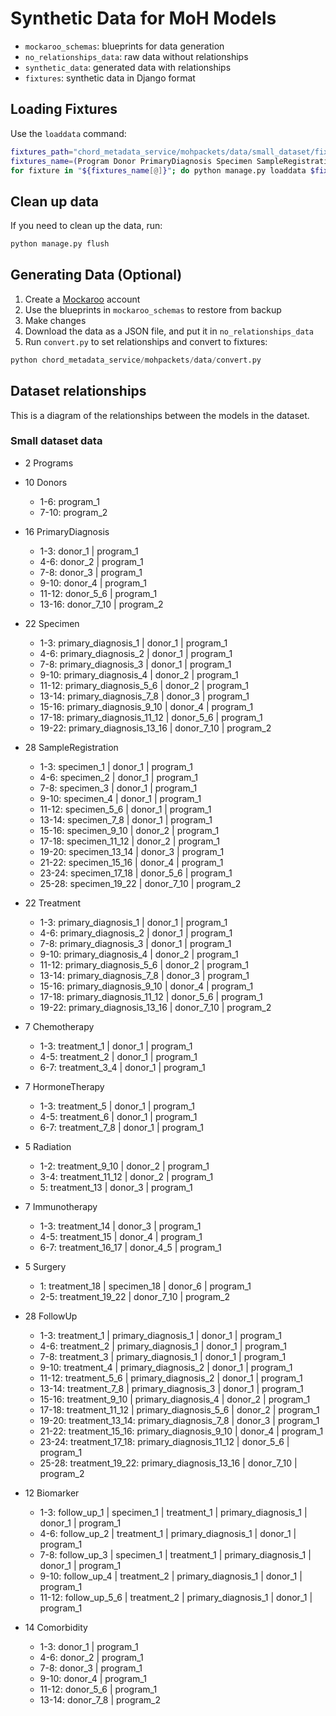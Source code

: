 # Synthetic Data for MoH Models

- `mockaroo_schemas`: blueprints for data generation
- `no_relationships_data`: raw data without relationships
- `synthetic_data`: generated data with relationships
- `fixtures`: synthetic data in Django format

## Loading Fixtures

Use the `loaddata` command:

```bash
fixtures_path="chord_metadata_service/mohpackets/data/small_dataset/fixtures"
fixtures_name=(Program Donor PrimaryDiagnosis Specimen SampleRegistration Treatment Chemotherapy HormoneTherapy Radiation Immunotherapy Surgery FollowUp Biomarker Comorbidity)
for fixture in "${fixtures_name[@]}"; do python manage.py loaddata $fixtures_path/$fixture.json; done
```

## Clean up data

If you need to clean up the data, run:

```bash
python manage.py flush
```

## Generating Data (Optional)

1. Create a [Mockaroo](https://www.mockaroo.com/) account
2. Use the blueprints in `mockaroo_schemas` to restore from backup
3. Make changes
4. Download the data as a JSON file, and put it in `no_relationships_data`
5. Run `convert.py` to set relationships and convert to fixtures:

```python
python chord_metadata_service/mohpackets/data/convert.py
```

## Dataset relationships

This is a diagram of the relationships between the models in the dataset.

### Small dataset data

- 2 Programs
- 10 Donors
  - 1-6: program_1
  - 7-10: program_2

- 16 PrimaryDiagnosis
  - 1-3: donor_1 | program_1
  - 4-6: donor_2 | program_1
  - 7-8: donor_3 | program_1
  - 9-10: donor_4 | program_1
  - 11-12: donor_5_6 | program_1
  - 13-16: donor_7_10 | program_2

- 22 Specimen
  - 1-3: primary_diagnosis_1 | donor_1 | program_1
  - 4-6: primary_diagnosis_2 | donor_1 | program_1
  - 7-8: primary_diagnosis_3 | donor_1 | program_1
  - 9-10: primary_diagnosis_4 | donor_2 | program_1
  - 11-12: primary_diagnosis_5_6 | donor_2 | program_1
  - 13-14: primary_diagnosis_7_8 | donor_3 | program_1
  - 15-16: primary_diagnosis_9_10 | donor_4 | program_1
  - 17-18: primary_diagnosis_11_12 | donor_5_6 | program_1
  - 19-22: primary_diagnosis_13_16 | donor_7_10 | program_2

- 28 SampleRegistration
  - 1-3: specimen_1 | donor_1 | program_1
  - 4-6: specimen_2 | donor_1 | program_1
  - 7-8: specimen_3 | donor_1 | program_1
  - 9-10: specimen_4 | donor_1 | program_1
  - 11-12: specimen_5_6 | donor_1 | program_1
  - 13-14: specimen_7_8 | donor_1 | program_1
  - 15-16: specimen_9_10 | donor_2 | program_1
  - 17-18: specimen_11_12 | donor_2 | program_1
  - 19-20: specimen_13_14 | donor_3 | program_1
  - 21-22: specimen_15_16 | donor_4 | program_1
  - 23-24: specimen_17_18 | donor_5_6 | program_1
  - 25-28: specimen_19_22 | donor_7_10 | program_2

- 22 Treatment
  - 1-3: primary_diagnosis_1 | donor_1 | program_1
  - 4-6: primary_diagnosis_2 | donor_1 | program_1
  - 7-8: primary_diagnosis_3 | donor_1 | program_1
  - 9-10: primary_diagnosis_4 | donor_2 | program_1
  - 11-12: primary_diagnosis_5_6 | donor_2 | program_1
  - 13-14: primary_diagnosis_7_8 | donor_3 | program_1
  - 15-16: primary_diagnosis_9_10 | donor_4 | program_1
  - 17-18: primary_diagnosis_11_12 | donor_5_6 | program_1
  - 19-22: primary_diagnosis_13_16 | donor_7_10 | program_2

- 7 Chemotherapy
  - 1-3: treatment_1 | donor_1 | program_1
  - 4-5: treatment_2 | donor_1 | program_1
  - 6-7: treatment_3_4 | donor_1 | program_1

- 7 HormoneTherapy
  - 1-3: treatment_5 | donor_1 | program_1
  - 4-5: treatment_6 | donor_1 | program_1
  - 6-7: treatment_7_8 | donor_1 | program_1

- 5 Radiation
  - 1-2: treatment_9_10 | donor_2 | program_1
  - 3-4: treatment_11_12 | donor_2 | program_1
  - 5: treatment_13 | donor_3 | program_1

- 7 Immunotherapy
  - 1-3: treatment_14 | donor_3 | program_1
  - 4-5: treatment_15 | donor_4 | program_1
  - 6-7: treatment_16_17 | donor_4_5 | program_1

- 5 Surgery
  - 1: treatment_18 | specimen_18 | donor_6 | program_1
  - 2-5: treatment_19_22 | donor_7_10 | program_2

- 28 FollowUp
  - 1-3: treatment_1 | primary_diagnosis_1 | donor_1 | program_1
  - 4-6: treatment_2 | primary_diagnosis_1 | donor_1 | program_1
  - 7-8: treatment_3 | primary_diagnosis_1 | donor_1 | program_1
  - 9-10: treatment_4 | primary_diagnosis_2 | donor_1 | program_1
  - 11-12: treatment_5_6 | primary_diagnosis_2 | donor_1 | program_1
  - 13-14: treatment_7_8 | primary_diagnosis_3 | donor_1 | program_1
  - 15-16: treatment_9_10 | primary_diagnosis_4 | donor_2 | program_1
  - 17-18: treatment_11_12 | primary_diagnosis_5_6 | donor_2 | program_1
  - 19-20: treatment_13_14: primary_diagnosis_7_8 | donor_3 | program_1
  - 21-22: treatment_15_16: primary_diagnosis_9_10 | donor_4 | program_1
  - 23-24: treatment_17_18: primary_diagnosis_11_12 | donor_5_6 | program_1
  - 25-28: treatment_19_22: primary_diagnosis_13_16 | donor_7_10 | program_2

- 12 Biomarker
  - 1-3: follow_up_1 | specimen_1 | treatment_1 | primary_diagnosis_1 | donor_1 | program_1
  - 4-6: follow_up_2 | treatment_1 | primary_diagnosis_1 | donor_1 | program_1
  - 7-8: follow_up_3 | specimen_1 | treatment_1 | primary_diagnosis_1 | donor_1 | program_1
  - 9-10: follow_up_4 | treatment_2 | primary_diagnosis_1 | donor_1 | program_1
  - 11-12: follow_up_5_6 | treatment_2 | primary_diagnosis_1 | donor_1 | program_1

- 14 Comorbidity
  - 1-3: donor_1 | program_1
  - 4-6: donor_2 | program_1
  - 7-8: donor_3 | program_1
  - 9-10: donor_4 | program_1
  - 11-12: donor_5_6 | program_1
  - 13-14: donor_7_8 | program_2
